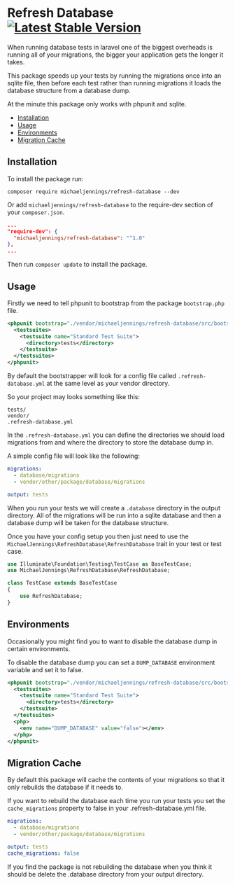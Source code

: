 # Refresh Database [![Latest Stable Version](https://poser.pugx.org/michaeljennings/refresh-database/v/stable)](https://packagist.org/packages/michaeljennings/refresh-database)

When running database tests in laravel one of the biggest overheads is running all of your migrations, the bigger your application gets the longer it takes.

This package speeds up your tests by running the migrations once into an sqlite file, then before each test rather than running migrations it loads the database structure from a database dump.

At the minute this package only works with phpunit and sqlite.

- [Installation](#installation)
- [Usage](#usage)
- [Environments](#environments)
- [Migration Cache](#migration-cache)

## Installation

To install the package run:

```
composer require michaeljennings/refresh-database --dev
```

Or add `michaeljennings/refresh-database` to the require-dev section of your `composer.json`.

```json
...
"require-dev": {
  "michaeljennings/refresh-database": "^1.0"
},
...
```

Then run `composer update` to install the package.

## Usage

Firstly we need to tell phpunit to bootstrap from the package `bootstrap.php` file.

```xml
<phpunit bootstrap="./vendor/michaeljennings/refresh-database/src/bootstrap.php">
  <testsuites>
    <testsuite name="Standard Test Suite">
      <directory>tests</directory>
    </testsuite>
  </testsuites>
</phpunit>
```

By default the bootstrapper will look for a config file called `.refresh-database.yml` at the same level as your vendor directory.

So your project may looks something like this:

```
tests/
vendor/
.refresh-database.yml
```

In the `.refresh-database.yml` you can define the directories we should load migrations from and where the directory to store the database dump in.

A simple config file will look like the following:

```yml
migrations:
  - database/migrations
  - vendor/other/package/database/migrations

output: tests
```

When you run your tests we will create a `.database` directory in the output directory. All of the migrations will be run into a sqlite database and then a database dump will be taken for the database structure.

Once you have your config setup you then just need to use the `MichaelJennings\RefreshDatabase\RefreshDatabase` trait in your test or test case.

```php
use Illuminate\Foundation\Testing\TestCase as BaseTestCase;
use MichaelJennings\RefreshDatabase\RefreshDatabase;

class TestCase extends BaseTestCase
{
    use RefreshDatabase;
}
```

## Environments

Occasionally you might find you to want to disable the database dump in certain environments.

To disable the database dump you can set a `DUMP_DATABASE` environment variable and set it to false.

```xml
<phpunit bootstrap="./vendor/michaeljennings/refresh-database/src/bootstrap.php">
  <testsuites>
    <testsuite name="Standard Test Suite">
      <directory>tests</directory>
    </testsuite>
  </testsuites>
  <php>
    <env name="DUMP_DATABASE" value="false"></env>
  </php>
</phpunit>
```

## Migration Cache

By default this package will cache the contents of your migrations so that it only rebuilds the database if it needs to.

If you want to rebuild the database each time you run your tests you set the `cache_migrations` property to false in your .refresh-database.yml file.

```yml
migrations:
  - database/migrations
  - vendor/other/package/database/migrations

output: tests
cache_migrations: false
```

If you find the package is not rebuilding the database when you think it should be delete the .database directory from your output directory.
